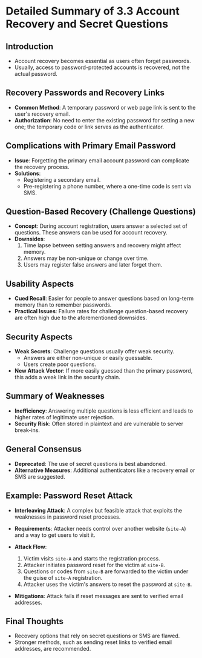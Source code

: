 # Detailed Summary of 3.3 Account Recovery and Secret Questions

## Introduction

- Account recovery becomes essential as users often forget passwords.
- Usually, access to password-protected accounts is recovered, not the actual password.

## Recovery Passwords and Recovery Links

- **Common Method**: A temporary password or web page link is sent to the user's recovery email.
- **Authorization**: No need to enter the existing password for setting a new one; the temporary code or link serves as the authenticator.

## Complications with Primary Email Password

- **Issue**: Forgetting the primary email account password can complicate the recovery process.
- **Solutions**:
  - Registering a secondary email.
  - Pre-registering a phone number, where a one-time code is sent via SMS.

## Question-Based Recovery (Challenge Questions)

- **Concept**: During account registration, users answer a selected set of questions. These answers can be used for account recovery.
- **Downsides**:
  1. Time lapse between setting answers and recovery might affect memory.
  2. Answers may be non-unique or change over time.
  3. Users may register false answers and later forget them.

## Usability Aspects

- **Cued Recall**: Easier for people to answer questions based on long-term memory than to remember passwords.
- **Practical Issues**: Failure rates for challenge question-based recovery are often high due to the aforementioned downsides.

## Security Aspects

- **Weak Secrets**: Challenge questions usually offer weak security.
  - Answers are either non-unique or easily guessable.
  - Users create poor questions.
- **New Attack Vector**: If more easily guessed than the primary password, this adds a weak link in the security chain.

## Summary of Weaknesses

- **Inefficiency**: Answering multiple questions is less efficient and leads to higher rates of legitimate user rejection.
- **Security Risk**: Often stored in plaintext and are vulnerable to server break-ins.

## General Consensus

- **Deprecated**: The use of secret questions is best abandoned.
- **Alternative Measures**: Additional authenticators like a recovery email or SMS are suggested.

## Example: Password Reset Attack

- **Interleaving Attack**: A complex but feasible attack that exploits the weaknesses in password reset processes.
- **Requirements**: Attacker needs control over another website (`site-A`) and a way to get users to visit it.
- **Attack Flow**:
  1. Victim visits `site-A` and starts the registration process.
  2. Attacker initiates password reset for the victim at `site-B`.
  3. Questions or codes from `site-B` are forwarded to the victim under the guise of `site-A` registration.
  4. Attacker uses the victim's answers to reset the password at `site-B`.

- **Mitigations**: Attack fails if reset messages are sent to verified email addresses.

## Final Thoughts

- Recovery options that rely on secret questions or SMS are flawed.
- Stronger methods, such as sending reset links to verified email addresses, are recommended.
